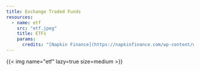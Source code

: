 ```yaml
---
title: Exchange Traded Funds
resources:
  - name: etf
    src: "etf.jpeg"
    title: ETFs
    params:
      credits: "[Napkin Finance](https://napkinfinance.com/wp-content/uploads/2016/11/napkin-finance-etfs.jpg)"
---
```


{{< img name="etf" lazy=true size=medium >}}
